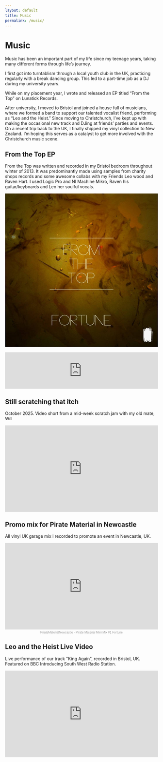 ```yaml
---
layout: default
title: Music
permalink: /music/
---
```


# Music

Music has been an important part of my life since my teenage years, taking many different forms through life’s journey.

I first got into turntablism through a local youth club in the UK, practicing regularly with a break dancing group. This led to a part-time job as a DJ during my university years.

While on my placement year, I wrote and released an EP titled “From the Top” on Lunatick Records.

After university, I moved to Bristol and joined a house full of musicians, where we formed a band to support our talented vocalist friend, performing as “Leo and the Heist.” Since moving to Christchurch, I’ve kept up with making the occasional new track and DJing at friends’ parties and events. On a recent trip back to the UK, I finally shipped my vinyl collection to New Zealand. I’m hoping this serves as a catalyst to get more involved with the Christchurch music scene. 

## From the Top EP

From the Top was written and recorded in my Bristol bedroom throughout winter of 2013. It was predominantly made using samples from charity shops records and some awesome collabs with my Friends Leo wood and Raven Hart. I used Logic Pro and NI Machine Mikro, Raven his guitar/keyboards and Leo her soulful vocals. 

<p align="center">
  <img src="/assets/img/fromthetop.jpg" alt="fromthetop_image" width="850">
</p>

<div class="bandcamp-player" aria-label="From The Top EP by Fortune">
  <iframe
    src="https://bandcamp.com/EmbeddedPlayer/album=3952010727/size=large/bgcol=ffffff/linkcol=0687f5/tracklist=false/artwork=small/transparent=true/"
    title="From The Top by Fortune — Bandcamp player"
    style="border: 0; width: 100%; height: 120px;"
    seamless>
    <a href="https://lunatickrecords.bandcamp.com/album/from-the-top-2">From The Top by Fortune</a>
  </iframe>
</div>
<p></p>

<style>
.bandcamp-player {
  display: flex;
  justify-content: center;
  align-items: center;
  margin: 0 auto;
  padding: 0;
  line-height: 0;      
  max-width: 800px;    
}

.bandcamp-player iframe {
  display: block;
  width: 100%;
  height: 120px !important;
  margin: 0;
  padding: 0;
  border: 0;
}
</style>

## Still scratching that itch

October 2025. Video short from a mid-week scratch jam with my old mate, Will

<p align="center">
  <div class="video-container">
    <iframe
      src="https://www.youtube.com/embed/ByJwfK03lG8"
      title="Scratching that itch"
      frameborder="0"
      allowfullscreen>
    </iframe>
  </div>
</p>

<style>
.video-container {
  position: relative;
  width: 100%;
  max-width: 850px;
  aspect-ratio: 16 / 9;
  margin: 0 auto;
}

.video-container iframe {
  position: absolute;
  top: 0;
  left: 0;
  width: 100%;
  height: 100%;
}
</style>

## Promo mix for Pirate Material in Newcastle

All vinyl UK garage mix I recorded to promote an event in Newcastle, UK.

<p align="center">
  <div class="soundcloud-container">
    <iframe
      src="https://w.soundcloud.com/player/?url=https%3A//api.soundcloud.com/tracks/133861999&color=%23ff5500&auto_play=false&hide_related=false&show_comments=true&show_user=true&show_reposts=false&show_teaser=true&visual=true"
      title="Pirate Material Mini Mix #1 Fortune"
      frameborder="no"
      allow="autoplay">
    </iframe>
  </div>

  <div class="soundcloud-credit">
    <a href="https://soundcloud.com/piratematerialnewcastle" target="_blank">PirateMaterialNewcastle</a> · 
    <a href="https://soundcloud.com/piratematerialnewcastle/pirate-material-mini-mix-1" target="_blank">Pirate Material Mini Mix #1 Fortune</a>
  </div>
</p>

<style>
.soundcloud-container {
  position: relative;
  width: 100%;
  max-width: 850px; /* scales nicely up to desktop size */
  aspect-ratio: 16 / 9; /* SoundCloud visual player is closer to this */
  margin: 0 auto;
}

.soundcloud-container iframe {
  position: absolute;
  top: 0;
  left: 0;
  width: 100%;
  height: 100%;
  border: 0;
}

.soundcloud-credit {
  font-size: 10px;
  color: #999;
  text-align: center;
  font-family: sans-serif;
  margin-top: 4px;
}

.soundcloud-credit a {
  color: #999;
  text-decoration: none;
}
</style>

## Leo and the Heist Live Video

Live performance of our track "King Again", recorded in Bristol, UK. Featured on BBC Introducing South West Radio Station.

<p align="center">
  <div class="video-container">
    <iframe
      src="https://www.youtube.com/embed/zTFfemV2Elo"
      title="Leo & the Heist King Again Live Performance"
      frameborder="0"
      allowfullscreen>
    </iframe>
  </div>
</p>

<style>
.video-container {
  position: relative;
  width: 100%;
  max-width: 850px; /* optional max width */
  aspect-ratio: 16 / 9;
  margin: 0 auto;
}

.video-container iframe {
  position: absolute;
  top: 0;
  left: 0;
  width: 100%;
  height: 100%;
}
</style>